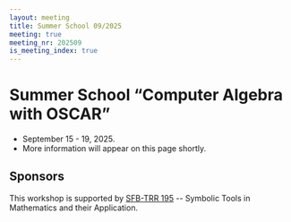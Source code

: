 ```yaml
---
layout: meeting
title: Summer School 09/2025
meeting: true
meeting_nr: 202509
is_meeting_index: true
---
```


# Summer School “Computer Algebra with OSCAR”

* September 15 - 19, 2025.
* More information will appear on this page shortly.

## Sponsors

This workshop is supported by [SFB-TRR 195](https://www.computeralgebra.de/sfb/) -- Symbolic Tools in Mathematics and their Application.
